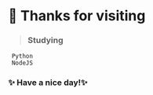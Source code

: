 # 👋 Thanks for visiting

>### Studying 
     Python
     NodeJS

### ✨ Have a nice day!✨
<!---
101Jay/101Jay is a ✨ special ✨ repository because its `README.md` (this file) appears on your GitHub profile.
You can click the Preview link to take a look at your changes.
--->
